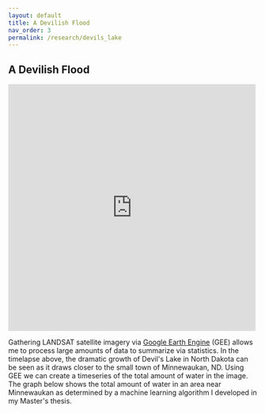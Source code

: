 ```yaml
---
layout: default
title: A Devilish Flood
nav_order: 3
permalink: /research/devils_lake
---
```


A Devilish Flood
----------

<iframe width="500" height="500" src="https://earthengine.google.com/iframes/timelapse_player_embed.html#v=48.06965,-99.25027,11.522,latLng&t=1.03&ps=50&bt=19840101&et=20181231&startDwell=0&endDwell=0" frameborder="0" allowfullscreen></iframe>

Gathering LANDSAT satellite imagery via [Google Earth Engine](https://earthengine.google.com) (GEE) allows me to process large amounts of data to summarize via statistics. In the timelapse above, the dramatic growth of Devil's Lake in North Dakota can be seen as it draws closer to the small town of Minnewaukan, ND. Using GEE we can create a timeseries of the total amount of water in the image. The graph below shows the total amount of water in an area near Minnewaukan as determined by a machine learning algorithm I developed in my Master's thesis.

